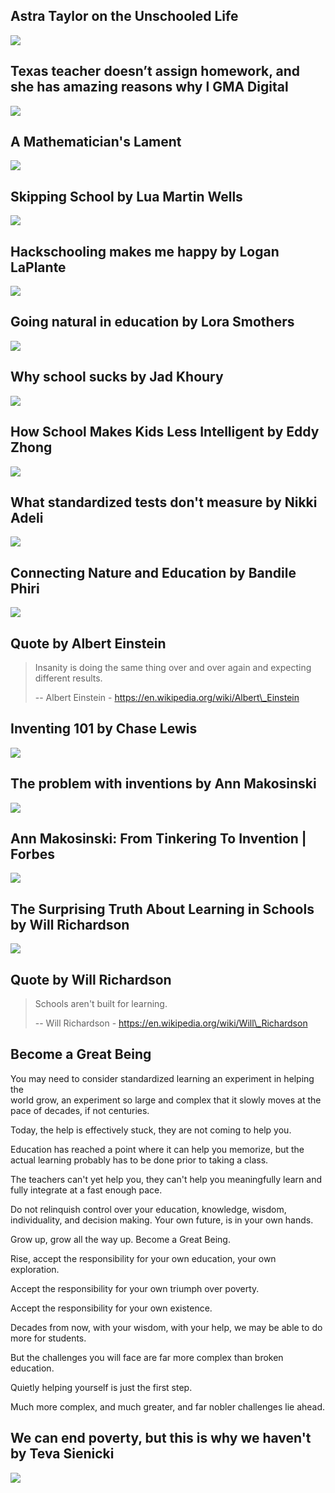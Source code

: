 Astra Taylor on the Unschooled Life
-----------------------------------

[![]( /image/yid-LwIyy1Fi-4Q.jpg)](https://www.youtube.com/watch?v=LwIyy1Fi-4Q)

Texas teacher doesn’t assign homework, and she has amazing reasons why l GMA Digital
------------------------------------------------------------------------------------

[![]( /image/yid-Gp6KYTCsrwo.jpg)](https://www.youtube.com/watch?v=Gp6KYTCsrwo)

A Mathematician's Lament
------------------------

[![]( /image/yid-Ws6qmXDJgwU.jpg)](https://www.youtube.com/watch?v=Ws6qmXDJgwU)

Skipping School by Lua Martin Wells
-----------------------------------

[![]( /image/yid-23jVmKXk2I0.jpg)](https://www.youtube.com/watch?v=23jVmKXk2I0)

Hackschooling makes me happy by Logan LaPlante
----------------------------------------------

[![]( /image/yid-h11u3vtcpaY.jpg)](https://www.youtube.com/watch?v=h11u3vtcpaY)

Going natural in education by Lora Smothers
-------------------------------------------

[![]( /image/yid-T0hQNR5fDKw.jpg)](https://www.youtube.com/watch?v=T0hQNR5fDKw)

Why school sucks by Jad Khoury
------------------------------

[![]( /image/yid-OEqOgtmvkkE.jpg)](https://www.youtube.com/watch?v=OEqOgtmvkkE)

How School Makes Kids Less Intelligent by Eddy Zhong
----------------------------------------------------

[![]( /image/yid-2Yt6raj-S1M.jpg)](https://www.youtube.com/watch?v=2Yt6raj-S1M)

What standardized tests don't measure by Nikki Adeli
----------------------------------------------------

[![]( /image/yid-woVtj8GH678.jpg)](https://www.youtube.com/watch?v=woVtj8GH678)

Connecting Nature and Education by Bandile Phiri
------------------------------------------------

[![]( /image/yid-nVj3qizoWS8.jpg)](https://www.youtube.com/watch?v=nVj3qizoWS8)

Quote by Albert Einstein
------------------------

> Insanity is doing the same thing over and over again and expecting  
> different results.
> 
> \-- Albert Einstein - https://en.wikipedia.org/wiki/Albert\_Einstein

Inventing 101 by Chase Lewis
----------------------------

[![]( /image/yid-StdwWpbokcw.jpg)](https://www.youtube.com/watch?v=StdwWpbokcw)

The problem with inventions by Ann Makosinski
---------------------------------------------

[![]( /image/yid-lFDG7w_jAFk.jpg)](https://www.youtube.com/watch?v=lFDG7w_jAFk)

Ann Makosinski: From Tinkering To Invention | Forbes
----------------------------------------------------

[![]( /image/yid-iw4FzMDhU6M.jpg)](https://www.youtube.com/watch?v=iw4FzMDhU6M)

The Surprising Truth About Learning in Schools by Will Richardson
-----------------------------------------------------------------

[![]( /image/yid-sxyKNMrhEvY.jpg)](https://www.youtube.com/watch?v=sxyKNMrhEvY)

Quote by Will Richardson
------------------------

> Schools aren't built for learning.
> 
> \-- Will Richardson - https://en.wikipedia.org/wiki/Will\_Richardson

Become a Great Being
--------------------

You may need to consider standardized learning an experiment in helping the  
world grow, an experiment so large and complex that it slowly moves at the  
pace of decades, if not centuries.

Today, the help is effectively stuck, they are not coming to help you.

Education has reached a point where it can help you memorize, but the  
actual learning probably has to be done prior to taking a class.

The teachers can't yet help you, they can't help you meaningfully learn and  
fully integrate at a fast enough pace.

Do not relinquish control over your education, knowledge, wisdom,  
individuality, and decision making. Your own future, is in your own hands.

Grow up, grow all the way up. Become a Great Being.

Rise, accept the responsibility for your own education, your own  
exploration.

Accept the responsibility for your own triumph over poverty.

Accept the responsibility for your own existence.

Decades from now, with your wisdom, with your help, we may be able to do  
more for students.

But the challenges you will face are far more complex than broken education.

Quietly helping yourself is just the first step.

Much more complex, and much greater, and far nobler challenges lie ahead.

We can end poverty, but this is why we haven't by Teva Sienicki
---------------------------------------------------------------

[![]( /image/yid-vvlozhvQPJw.jpg)](https://www.youtube.com/watch?v=vvlozhvQPJw)
